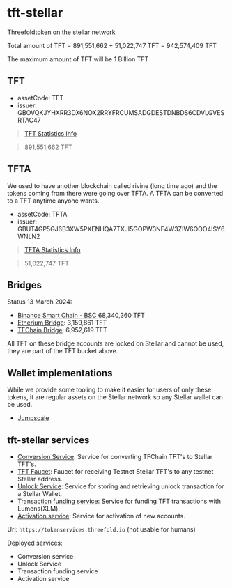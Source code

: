 # tft-stellar

Threefoldtoken on the stellar network

Total amount of TFT = 891,551,662 + 51,022,747 TFT = 942,574,409 TFT

The maximum amount of TFT will be 1 Billion TFT

## TFT

- assetCode: TFT
- issuer: GBOVQKJYHXRR3DX6NOX2RRYFRCUMSADGDESTDNBDS6CDVLGVESRTAC47

> [TFT Statistics Info](https://stellarchain.io/assets/TFT-GBOVQKJYHXRR3DX6NOX2RRYFRCUMSADGDESTDNBDS6CDVLGVESRTAC47)

> 891,551,662 TFT

## TFTA

We used to have another blockchain called rivine (long time ago) and the tokens coming from there were going over TFTA.
A TFTA can be converted to a TFT anytime anyone wants.

- assetCode: TFTA
- issuer: GBUT4GP5GJ6B3XW5PXENHQA7TXJI5GOPW3NF4W3ZIW6OOO4ISY6WNLN2

> [TFTA Statistics Info](https://stellarchain.io/assets/TFTA-GBUT4GP5GJ6B3XW5PXENHQA7TXJI5GOPW3NF4W3ZIW6OOO4ISY6WNLN2)

> 51,022,747 TFT

## Bridges

Status 13 March 2024:

- [Binance Smart Chain - BSC](https://stellar.expert/explorer/public/account/GBFFWXWBZDILJJAMSINHPJEUJKB3H4UYXRWNB4COYQAF7UUQSWSBUXW5) 68,340,360 TFT
- [Etherium Bridge](https://stellar.expert/explorer/public/account/GARQ6KUXUCKDPIGI7NPITDN55J23SVR5RJ5RFOOU3ZPLMRJYOQRNMOIJ):  3,159,861 TFT
- [TFChain Bridge](https://stellar.expert/explorer/public/account/GBNOTAYUMXVO5QDYWYO2SOCOYIJ3XFIP65GKOQN7H65ZZSO6BK4SLWSC): 6,952,619 TFT 

All TFT on these bridge accounts are locked on Stellar and cannot be used, they are part of the TFT bucket above.

## Wallet implementations

While we provide some tooling to make it easier for users of only these tokens, it are regular assets on the Stellar network so any Stellar wallet can be used.

- [Jumpscale](https://github.com/threefoldtech/jumpscaleX_libs/tree/development/JumpscaleLibs/clients/stellar)

## tft-stellar services

- [Conversion Service](ThreeBotPackages/tfchainmigration_service/readme.md): Service for converting TFChain TFT's to Stellar TFT's.
- [TFT Faucet](ThreeBotPackages/tft_faucet/readme.md): Faucet for receiving Testnet Stellar TFT's to any testnet Stellar address.
- [Unlock Service](ThreeBotPackages/unlock_service/readme.md): Service for storing and retrieving unlock transaction for a Stellar Wallet.
- [Transaction funding service](ThreeBotPackages/transactionfunding_service/readme.md): Service for funding TFT transactions with Lumens(XLM).
- [Activation service](ThreeBotPackages/activation_service/readme.md): Service for activation of new accounts.

Url: `https://tokenservices.threefold.io` (not usable for humans)

Deployed services:

- Conversion service
- Unlock Service
- Transaction funding service
- Activation service
